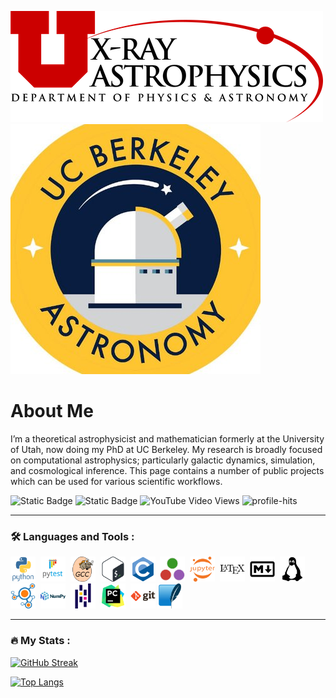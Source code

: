 ![U of U group Logo](grouplogo.png)
![Berkeley Logo](berkeley_logo.jpg)
# About Me

I’m a theoretical astrophysicist and mathematician formerly at the University of Utah, now doing my PhD at UC Berkeley. My research is broadly focused on computational astrophysics; particularly galactic dynamics, simulation, and cosmological inference. This page contains a number of public projects which can be used for various scientific
workflows.

![Static Badge](https://img.shields.io/badge/ORCID-0009--0005--9389--9098-green?link=https%3A%2F%2Forcid.org%2F0009-0005-9389-9098)
![Static Badge](https://img.shields.io/badge/Contact%20Me-eliza.diggins%40utah.edu-crimson?style=flat)
![YouTube Video Views](https://img.shields.io/youtube/views/mm3I4m8YsnM)
![profile-hits](https://komarev.com/ghpvc/?username=eliza-diggins)

---
### :hammer_and_wrench: Languages and Tools :
<div>
  <img src="https://github.com/devicons/devicon/blob/master/icons/python/python-original-wordmark.svg" title="Java" alt="Java" width="40" height="40"/>&nbsp;
  <img src="https://github.com/devicons/devicon/blob/master/icons/pytest/pytest-original-wordmark.svg" title="React" alt="React" width="40" height="40"/>&nbsp;
  <img src="https://github.com/devicons/devicon/blob/master/icons/gcc/gcc-original.svg" title="Spring" alt="Spring" width="40" height="40"/>&nbsp;
  <img src="https://github.com/devicons/devicon/blob/master/icons/bash/bash-original.svg" title="Material UI" alt="Material UI" width="40" height="40"/>&nbsp;
  <img src="https://github.com/devicons/devicon/blob/master/icons/c/c-original.svg" title="Flutter" alt="Flutter" width="40" height="40"/>&nbsp;
  <img src="https://github.com/devicons/devicon/blob/master/icons/julia/julia-original.svg" title="Redux" alt="Redux " width="40" height="40"/>&nbsp;
  <img src="https://github.com/devicons/devicon/blob/master/icons/jupyter/jupyter-plain-wordmark.svg"  title="CSS3" alt="CSS" width="40" height="40"/>&nbsp;
  <img src="https://github.com/devicons/devicon/blob/master/icons/latex/latex-original.svg" title="HTML5" alt="HTML" width="40" height="40"/>&nbsp;
  <img src="https://github.com/devicons/devicon/blob/master/icons/markdown/markdown-original.svg" title="JavaScript" alt="JavaScript" width="40" height="40"/>&nbsp;
  <img src="https://github.com/devicons/devicon/blob/master/icons/linux/linux-plain.svg" title="Firebase" alt="Firebase" width="40" height="40"/>&nbsp;
  <img src="https://github.com/devicons/devicon/blob/master/icons/networkx/networkx-original.svg" title="Gatsby"  alt="Gatsby" width="40" height="40"/>&nbsp;
  <img src="https://github.com/devicons/devicon/blob/master/icons/numpy/numpy-original-wordmark.svg" title="MySQL"  alt="MySQL" width="40" height="40"/>&nbsp;
    <img src="https://github.com/devicons/devicon/blob/master/icons/pandas/pandas-original.svg" title="NodeJS" alt="NodeJS" width="40" height="40"/>&nbsp;
  <img src="https://github.com/devicons/devicon/blob/master/icons/pycharm/pycharm-original.svg" title="AWS" alt="AWS" width="40" height="40"/>&nbsp;
  <img src="https://github.com/devicons/devicon/blob/master/icons/git/git-original-wordmark.svg" title="Git" **alt="Git" width="40" height="40"/>
    <img src="https://github.com/devicons/devicon/blob/master/icons/sqlite/sqlite-original.svg" title="Git" **alt="Git" width="40" height="40"/>
</div>

---

### :fire: My Stats :
[![GitHub Streak](http://github-readme-streak-stats.herokuapp.com?user=eliza-diggins)](https://git.io/streak-stats)

[![Top Langs](https://github-readme-stats.vercel.app/api/top-langs/?username=eliza-diggins)](https://github.com/anuraghazra/github-readme-stats)
